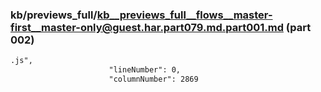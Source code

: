 ### kb/previews_full/kb__previews_full__flows__master-first__master-only@guest.har.part079.md.part001.md (part 002)

```md
.js",
                      "lineNumber": 0,
                      "columnNumber": 2869
     
```

```

